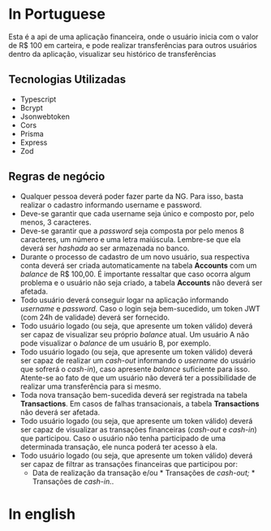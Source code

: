 # In Portuguese

Esta é a api de uma aplicação financeira, onde o usuário inicia com o valor de R$ 100 em carteira, e pode realizar transferências para outros usuários dentro da aplicação, visualizar seu histórico de transferências

## Tecnologias Utilizadas

* Typescript
* Bcrypt
* Jsonwebtoken
* Cors
* Prisma
* Express
* Zod

## Regras de negócio

* Qualquer pessoa deverá poder fazer parte da NG. Para isso, basta realizar o cadastro informando username e password.
* Deve-se garantir que cada username seja único e composto por, pelo menos, 3 caracteres.
* Deve-se garantir que a *password* seja composta por pelo menos 8 caracteres, um número e uma letra maiúscula. Lembre-se que ela deverá ser *hashada* ao ser armazenada no banco.
* Durante o processo de cadastro de um novo usuário, sua respectiva conta deverá ser criada automaticamente na tabela **Accounts** com um *balance* de R$ 100,00. É importante ressaltar que caso ocorra algum problema e o usuário não seja criado,  a tabela **Accounts** não deverá ser afetada.
* Todo usuário deverá conseguir logar na aplicação informando *username* e *password.* Caso o login seja bem-sucedido, um token JWT (com 24h de validade) deverá ser fornecido.
* Todo usuário logado (ou seja, que apresente um token válido) deverá ser capaz de visualizar seu próprio *balance* atual. Um usuário A não pode visualizar o *balance* de um usuário B, por exemplo.
* Todo usuário logado (ou seja, que apresente um token válido) deverá ser capaz de realizar um *cash-out* informando o *username* do usuário que sofrerá o *cash-in*), caso apresente *balance* suficiente para isso. Atente-se ao fato de que um usuário não deverá ter a possibilidade de realizar uma transferência para si mesmo.
* Toda nova transação bem-sucedida deverá ser registrada na tabela **Transactions**. Em casos de falhas transacionais, a tabela **Transactions** não deverá ser afetada.
* Todo usuário logado (ou seja, que apresente um token válido) deverá ser capaz de visualizar as transações financeiras (*cash-out* e *cash-in*) que participou. Caso o usuário não tenha participado de uma determinada transação, ele nunca poderá ter acesso à ela.
* Todo usuário logado (ou seja, que apresente um token válido) deverá ser capaz de filtrar as transações financeiras que participou por:
  * Data de realização da transação e/ou
        * Transações de *cash-out;*
        * Transações de *cash-in.*.


# In english
